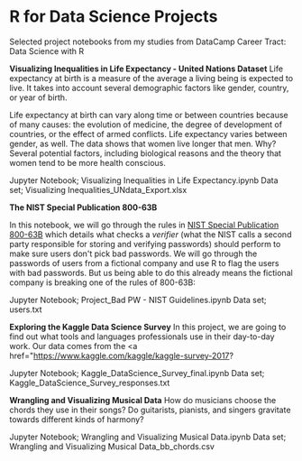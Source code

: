 # R for Data Science Projects
Selected project notebooks from my studies from DataCamp Career Tract: Data Science with R

**Visualizing Inequalities in Life Expectancy - United Nations Dataset**
Life expectancy at birth is a measure of the average a living being is expected to live. It takes into account several demographic factors like gender, country, or year of birth.

Life expectancy at birth can vary along time or between countries because of many causes: the evolution of medicine, the degree of development of countries, or the effect of armed conflicts. Life expectancy varies between gender, as well. The data shows that women live longer that men. Why? Several potential factors, including biological reasons and the theory that women tend to be more health conscious.

Jupyter Notebook; Visualizing Inequalities in Life Expectancy.ipynb
Data set; Visualizing Inequalities_UNdata_Export.xlsx

**The NIST Special Publication 800-63B**
<p>In this notebook, we will go through the rules in <a href="https://pages.nist.gov/800-63-3/sp800-63b.html">NIST Special Publication 800-63B</a> which details what checks a <em>verifier</em> (what the NIST calls a second party responsible for storing and verifying passwords) should perform to make sure users don't pick bad passwords. We will go through the passwords of users from a fictional company and use R to flag the users with bad passwords. But us being able to do this already means the fictional company is breaking one of the rules of 800-63B:</p>

Jupyter Notebook; Project_Bad PW - NIST Guidelines.ipynb
Data set; users.txt

**Exploring the Kaggle Data Science Survey**
In this project, we are going to find out what tools and languages professionals use in their day-to-day work. Our data comes from the <a href="https://www.kaggle.com/kaggle/kaggle-survey-2017?

Jupyter Notebook; Kaggle_DataScience_Survey_final.ipynb
Data set; Kaggle_DataScience_Survey_responses.txt

**Wrangling and Visualizing Musical Data**
How do musicians choose the chords they use in their songs? Do guitarists, pianists, and singers gravitate towards different kinds of harmony?

Jupyter Notebook; Wrangling and Visualizing Musical Data.ipynb
Data set; Wrangling and Visualizing Musical Data_bb_chords.csv


